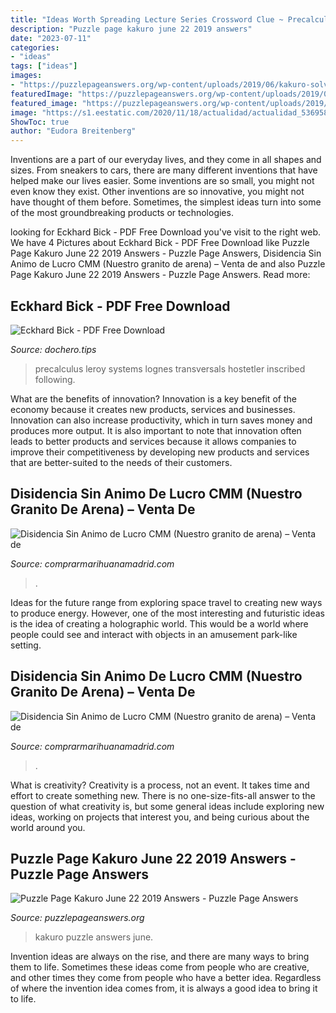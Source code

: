 ```yaml
---
title: "Ideas Worth Spreading Lecture Series Crossword Clue ~ Precalculus Leroy Systems Lognes Transversals Hostetler Inscribed Following"
description: "Puzzle page kakuro june 22 2019 answers"
date: "2023-07-11"
categories:
- "ideas"
tags: ["ideas"]
images:
- "https://puzzlepageanswers.org/wp-content/uploads/2019/06/kakuro-solved-1-1.png"
featuredImage: "https://puzzlepageanswers.org/wp-content/uploads/2019/06/kakuro-solved-1-1.png"
featured_image: "https://puzzlepageanswers.org/wp-content/uploads/2019/06/kakuro-solved-1-1.png"
image: "https://s1.eestatic.com/2020/11/18/actualidad/actualidad_536958525_165384507_1024x576.jpg"
ShowToc: true
author: "Eudora Breitenberg"
---
```



Inventions are a part of our everyday lives, and they come in all shapes and sizes. From sneakers to cars, there are many different inventions that have helped make our lives easier. Some inventions are so small, you might not even know they exist. Other inventions are so innovative, you might not have thought of them before. Sometimes, the simplest ideas turn into some of the most groundbreaking products or technologies.

	

		
looking for Eckhard Bick - PDF Free Download you've visit to the right web. We have 4 Pictures about Eckhard Bick - PDF Free Download like Puzzle Page Kakuro June 22 2019 Answers - Puzzle Page Answers, Disidencia Sin Animo de Lucro CMM (Nuestro granito de arena) – Venta de and also Puzzle Page Kakuro June 22 2019 Answers - Puzzle Page Answers. Read more:
		
    
## Eckhard Bick - PDF Free Download

<img loading=lazy src="https://dochero.tips/assets/img/dochero_logo.png" onerror="this.onerror=null;this.src='https://tse2.mm.bing.net/th?id=OIP.FtuIk6wgSdDZKpjjNDTlpQHaB5&amp;pid=15.1';" alt="Eckhard Bick - PDF Free Download">

_Source: dochero.tips_

>precalculus leroy systems lognes transversals hostetler inscribed following. 

	

What are the benefits of innovation?
Innovation is a key benefit of the economy because it creates new products, services and businesses. Innovation can also increase productivity, which in turn saves money and produces more output. It is also important to note that innovation often leads to better products and services because it allows companies to improve their competitiveness by developing new products and services that are better-suited to the needs of their customers.

    
## Disidencia Sin Animo De Lucro CMM (Nuestro Granito De Arena) – Venta De

<img loading=lazy src="https://s1.eestatic.com/2020/11/18/actualidad/actualidad_536958525_165384507_1024x576.jpg" onerror="this.onerror=null;this.src='https://tse1.mm.bing.net/th?id=OIP.ycdOi0Uw0WlxAYKyrMxOWAHaEK&amp;pid=15.1';" alt="Disidencia Sin Animo de Lucro CMM (Nuestro granito de arena) – Venta de">

_Source: comprarmarihuanamadrid.com_

>. 

	

Ideas for the future range from exploring space travel to creating new ways to produce energy. However, one of the most interesting and futuristic ideas is the idea of creating a holographic world. This would be a world where people could see and interact with objects in an amusement park-like setting.

    
## Disidencia Sin Animo De Lucro CMM (Nuestro Granito De Arena) – Venta De

<img loading=lazy src="https://s1.eestatic.com/2020/11/20/actualidad/actualidad_537457955_165638401_1706x1487.jpg" onerror="this.onerror=null;this.src='https://tse3.mm.bing.net/th?id=OIP.C1i4NXkwEmQZt7yksft8iwHaGd&amp;pid=15.1';" alt="Disidencia Sin Animo de Lucro CMM (Nuestro granito de arena) – Venta de">

_Source: comprarmarihuanamadrid.com_

>. 

	

What is creativity?
Creativity is a process, not an event. It takes time and effort to create something new. There is no one-size-fits-all answer to the question of what creativity is, but some general ideas include exploring new ideas, working on projects that interest you, and being curious about the world around you.

    
## Puzzle Page Kakuro June 22 2019 Answers - Puzzle Page Answers

<img loading=lazy src="https://puzzlepageanswers.org/wp-content/uploads/2019/06/kakuro-solved-1-1.png" onerror="this.onerror=null;this.src='https://tse3.mm.bing.net/th?id=OIP.uG7SVXzBMDK6Zm5QomFasAHaHW&amp;pid=15.1';" alt="Puzzle Page Kakuro June 22 2019 Answers - Puzzle Page Answers">

_Source: puzzlepageanswers.org_

>kakuro puzzle answers june. 

	

Invention ideas are always on the rise, and there are many ways to bring them to life. Sometimes these ideas come from people who are creative, and other times they come from people who have a better idea. Regardless of where the invention idea comes from, it is always a good idea to bring it to life.


